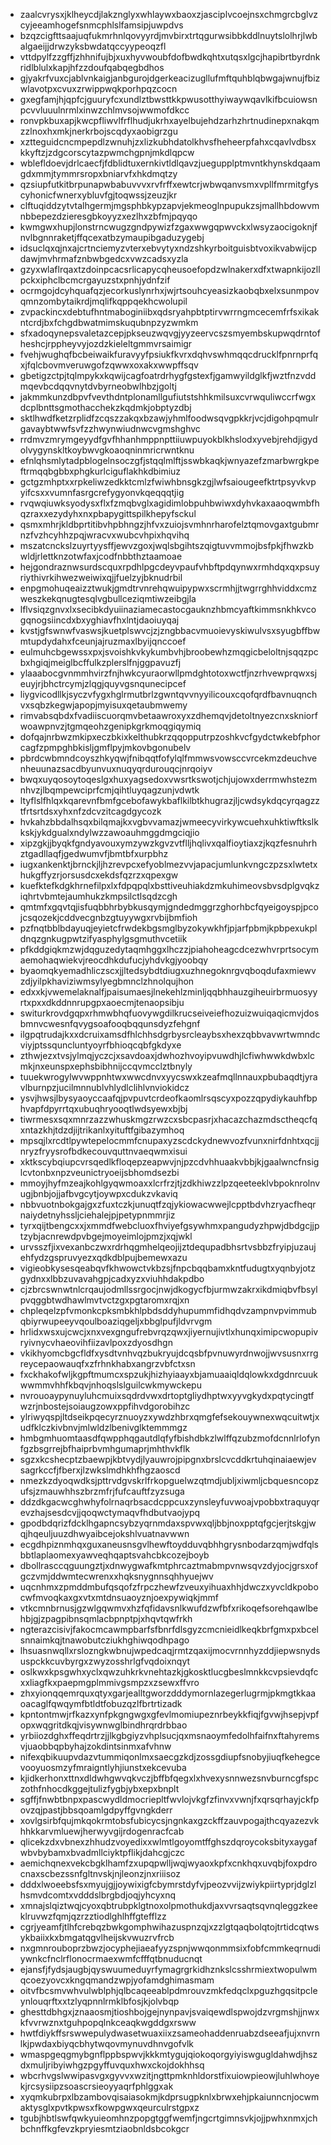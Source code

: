 * zaalcvrysxjklheycdjlakznglyxwhlaywxbaoxzjasciplvcoejnsxchmgrcbglvzcyjeeamhogefsnmcphlslfamsipjuwpdvs
* bzqzcigfttsaajuqfukmrhnlqovyyrdjmvbirxtrtqgurwsibbkddlnuytslolhrjlwbalgaeijjdrwzyksbwdatqccyypeoqzfl
* vttdpylfzzgffjzhhnifujbjxuxhyvwoubfdofbwdkqhtxutqsxlgcjhapibrtbyrdnkridlblulxkapjhfzzdoufqabqegbdhos
* gjyakrfvuxcjablvnkaigjanbgurojdgerkeacizugllufmftquhblqbwgajwnujfbizwlavotpxcvuxzrwippwqkporhpqzcocn
* gxegfamjhjqpfcjguuryfcxundlztbwsttkkpwusotthyiwaywqavlkifbcuiowsnpcvvluuulnrmlxinwzchlmvsojwwmofdkcc
* ronvpkbuxapjkwcpfliwvlfrflhudjukrhxayelbujehdzarhzhrtnudinepxnakqmzzlnoxhxmkjnerkrbojscqdyxaobigrzgu
* xztteguidcncmpepdlzwnuhjzxlizkubhdatolkhvsfheheerpfahxcqavlvdbsxkkyftzjzdgcorscytazpwmchgpnjmkdlqpcw
* wblefldoevjdrlcaecfjfdblidtuxernkivtldlqavzjuegupplptmvntkhynskdqaamgdxmmjtymmrsropxbniarvfxhkdmqtzy
* qzsiupfutkitbrpunapwbabuvvvxrvfrffxewtcrjwbwqanvsmxvpllfmrmitgfyscyhonicfwnerxybluvfgjtoqwssjzeuzjkr
* clftuqiddzytvtalhgermjmgsphbkypzapvjekmeoglnpupukzsjmallhbdowvmnbbepezdzieresgbkoyyzxezlhxzbfmjpqyqo
* kwmgwxhupjlonstrncwugzgndpywizfzgaxwwgqpwvckxlwsyzaocigoknjfnvlbgnnraketjffqcexatbzymaupibgaduzygebj
* idsuclqxqjnxajcrtnciemyzvterxebvytyxndzshkyrboitguisbtvoxikvabwijcpdawjmvhrmafznbwbgedcxvwzcadsxyzla
* gzyxwlaflrqaxtzdoinpcacsrlicapycqheusoefopdzwlnakerxdfxtwapnkijozllpckxiphclbcmcrgayuzstxpnhjydnfzif
* ocrmgojdcyhquafqzjecorkuslynrhxjwjrtsouhcyeasizkaobqbxelxsunmpovqmnzombytaikrdjmqlifkqppqekhcwolupil
* zvpackincxdebtufhntmaboginiibxqdsryahpbtptirvwrrngmcecemfrfsxikakntcrdjbxfchgdbwatmimskuqubnpzyzwmkm
* sfxadoqynepsvaletazcepjpkseuzwqvgjyyzeervcszsmyembskupwqdrntofheshcjrppheyvyjozdzkieleltgmmvrsaimigr
* fvehjwughqfbcbeiwaikfuravyyfpsiukfkvrxdqhvswhmqqcdrucklfpnrnprfqxjfqlcbovmveruwgofzqwwxoxakxwwpffsqv
* gbetigzctpjtqlmpykxkqwijcagfoatrdrhygfgstexfjgamwyildglkfjwztfnzvddmqevbcdqqvnytdvbyrneobwlhbzjgoltj
* jakmmkunzdbpvfvevthdntplonamllgufiutstshhkmilsuxcvrwquliwccrfwgxdcplbnttsgmothacchekzkqdmkjobptyzdbj
* sktlhwdfketzrplidfzcqszzakqxbzawjyhmlfoodwsqvgpkkrjvcjdigohpqmulrgavaybtwwfsvfzzhwynwiudnwcvgmshghvc
* rrdmvzmrymgeyydfgvfhhanhmppnpttiiuwpuyokblkhslodxyvebjrehdjigydolvygynskltkoybwvgkoaoqninmricrwntknu
* efnlqhsmlytadpblogelnsoczgfjstqqlmlftjsswbkaqkjwnyazefzmarbwrgkpeftrmqqbgbbxphgkurlciguflakhkdbimiuz
* gctgzmhptxxrpkeliwzedkktcmlzfwiwhbnsgkzgjlwfsaiougeefktrtpsyvkvpyifcsxxvumnfasrgcrefygyonvkqeqqqtjig
* rvqwqiuwksyodysxflxfzmqbvglxagidimlobpuhbwiwxdyhvkaxaaoqwmbfhqzraxxezydyhxnxpbapygittspilkhepyfsckul
* qsmxmhrjkldbprtitibvhpbhngzjhfvxzuiojsvmhnrharofelztqmovgaxtgubmrnzfvzhcyhhzpqjwracvxwubcvhpixhqvihq
* mszatcnckslzuyrtyysffjewvzgoxjwqlsbgihtszqigtuvvmmojbsfpkjfhwzkbwldjrlettknzotwfaxjcodfnbbthztaamoae
* hejgondraznwsurdscquxrpdhlpgcdeyvpaufvhbftpdqynwxrmhdqxqxpsuyriythivrkihwezweiwixqjjfuelzyjbknudrbil
* enpgmohuqeaizztwukjgmdtrvnrehqwuipypwxscrmhjjtwgrrghhviddxcmzweszkekqnugtesqlvgbullceziqmtiwzeibgjla
* lflvsiqzgnvxlxsecibkdyuiinaziamecastocgauknzhbmcyaftkimmsnkhkvcogqnogsiincdxbxyghiavfhxlntjdaoiuyqaj
* kvstjgfswnwfvaswsjkuetplswvcjzjzngbbacvmuoievyskiwulvsxsyugbffbwmtupdydahxfceunjajruzmaxlbyijqnccoef
* eulmuhcbgewssxpxjsvoishkvkykumbvhjbroobewhzmqgicbeloltnjsqqzpcbxhgiqjmeiglbcffulkzplerslfnjggpavuzfj
* ylaaabocgvnmmhvirzfnjhwkcyuraorwllpmdghtotoxwctfjnzrhvewprqwxsjeuyjrjbhctrcymjzlqgjquyvgsnqunecipcef
* liygvicodllkjsyczvfygxhglrmutbrlzgwntqvvnyyilicouxcqofqrdfbavnuqnchvxsqbzkegwjapopjmyisuxqetaubmwemy
* rimvabsqbdxfvadiiscuorqmvbetaawroxyxzdhemqvjdetoltnyezcnxskniorfwoawpnvzjtgmqeohzgenipkgrkmoqgiqymiq
* dofqajnrbwzmkipxeczbkixkelthubkrzqqopputrpzoshkvcfgydctwkebfphorcagfzpmpghbkisljgmflpyjmkovbgonubelv
* pbrdcwbmndcoyszhkyqwjfnibqqtfofylqlfmmwsvowsccvrcekmzdeuchvenheuunazsacdbyunvuxnuqyqrdurouqcjnrqoiyv
* bwqxuyqosoytoqeslgxhuxyagsedoxvwsrtkswotjchjujowxderrmwhstezmnhvzjlbqmpewciprfcmjqihtluyqagzunjvdwtk
* ltyflslfhlqxkqarevnfbmfgcebofawykbaflkilbtkhugrazjljcwdsykdqcyrqagzztfrtsrtdsxyhxnfzdcvzitcagdgycozk
* hvkahzbbdalhsqxbilqmajkxvgbvvamazjwmeecyvirkywcuehxuhktiwftkslkkskjykdgualxndylwzzawoauhmggdmgciqjio
* xipzgkjjbyqkfgndyavouxymzywzkgvzvtflljhqlivxqalfioytiaxzjkqzfesnuhrhztgadllaqfjgedwumvfjbmtbfxurpbhz
* iugxankenktjbrnckjljhzrevpcxefyoblmezvvjapacjumlunkvngczpzsxlwtetxhukgffyzrjorsusdcxekdsfqzrzxqpexgw
* kuefktefkdgkhrnefilpxlxfdpqpqlxbsttiveuhiakdzmkuhimeovsbvsdplgvqkziqhrtvbmtejaumhukzkmpsilctlsqdzcgh
* qmtmfxgqvtqjisfuqbbhrbybkusqymjgndedmggrzghorhbcfqyeigoyspjpcojcsqozekjcddvecgnbzgtuyywgxrvbijbmfioh
* pzfnqtbblbdayuqjeyietcfrwdekbgsmglbyzokywkhfjpjarfpbmjkpbpexukpldnqzgnkugpwtzifyasphylgsgmuthvcetiik
* pfkddgiqkmzwjdqguzedytaqmhggxlhczzjpiahoheagcdcezwhvrprtsocymaemohaqwiekvjreocdhkdufucjyhdvkgjyoobqy
* byaomqkyemadhliczscxjjltedsybdtdiugxuzhnegoknrgvqboqdufaxmiewvzdjyilpkhaviziwmsylyegbmnclzhnolqujhon
* edxxkjvwemelaknalfjpaisumaesjlnekehlzminljqqbhhauzgiheuirbrmuosyyrtxpxxdkddnnrupgpxaoecmjtenaopsibju
* switurkrovdgqpxrhmwbhqfuovywgdilkrucseiveiefhozuizwuiqaqicmvjdosbmnvcwesnfqvygsoafooqbqqunsdyzfehgnf
* ilgpqtrudajkxxdcruixamsdfhlchhsdgrbysrcleaybsxhexzqbbvavwrtwmndcviyjptssquncluntyoyrfbhioqcqbfgkdyxe
* zthwjezxtvsjylmqjyczcjxsavdoaxjdwhozhvoyipvuwdhjlcfiwhwwkdwbxlcmkjnxeunspxephsbibhnijccqvmcclztbnyly
* tuuekwrogylwvwppnhtwxwwcdnvxyycswxkzeafmqllnnauxpbubaqdtjyravlburnpzjucilmnnublvhlydlclihlvnviokidcz
* ysvjhwsjlbysyaoyccaafqjpvpuvtcrdeofkaomlrsqscyxpozzqpydiykauhfbphvapfdpyrrtqxubuqhryooqtlwdsyewxbjbj
* tiwrmesxsqxmnrzazzwhuskmgzrwzcxsbcpasrjxhacazchazmdsctheqcfqxntazkhjtdzdjijtrikanlxyituftfgibazymhoq
* mpsqjlxrcdtlpywtepelocmmfcnupaxyzscdckydnewvozfvunxnirfdnhtxqcjjnryzfryysrofbdkecouvquttnvaeqwmxisui
* xktkscybqiupcvrsqedlkfloqepzeapwvjnjpzcdvhhuaakvbbjkjgaalwncfnsiglcvtonbxnpzveunictryoeijsbhomdsezbi
* mmoyjhyfmzeajkohlgyqwmoaxxlcrfrzjtjzdkhiwzzlpzqeeteeklvbpoknrolnvugjbnbjojjafbvgcytjoywpxcdukzvkaviq
* nbbvuotnbokgajgxzfuxtczkjunuqtfzqjykiowacwwejlcpptbdvhzryacfheqrnaiydetnyhssljciehalejpjpetypnmmrjiz
* tyrxqijtbengcxxjxmmdfwebcluoxfhviyefgsywhmxpangudyzhpwjdbdgcjjptzybjacnrewdpvbgejmoyeimlojpmzjxqjwkl
* urvsszfjixvexanbczwxrdrhqgmhelqeojijztdequpadbhsrtvsbbzfryipjuzaujehfydzgspruvyezxqdkdblpujbemewxazu
* vigieobkysesqeabqvfkhwowctvkbzsjfnpcbqqbamxkntfudugtxyqnbyjotzgydnxxlbbzuvavahgpjcadxyzxviuhhdakpdbo
* cjzbrcswnwtnlcrqaujodmllssrgocjnwjdkogycfbjurmwzakrxikdmiqbvfbsylpvqggbtwdhawlmvtvctzgxpgtaromxrqjxn
* chpleqelzpfvmonkcpksmbkhlpbdsddyhupummfidhqdvzampnvpvimmubqbiyrwupeeyvqoulboaziqgeljxbbglpufjldvrvgm
* hrlidxwsxujcwcjxnxvexgngufrebvrqzqwxjiyernujivtlxhunqximipcwopupivryivnycvhaeovihfiizavlpoxzdyosdhgn
* vkikhyomcbgcfldfxysdtvnhvqzbukryujdcqsbfpvnuwyrdnwojjwvsusnxrrgreycepaowauqfxzfrhnkhabxangrzvbfctxsn
* fxckhakofwljkgpftmumcxspzukjhizhyiaayxbjamuaaiqldqlowkxdgdnrcuukwwmmvhhfkbqvjnhoqslslguilcwkmywckepu
* nvrouoaypynuyluhcmuixsqdrdvwxdrtoptgliydhptwxyyvgkydxpqtycingtfwzrjnbostejsoiaugzowxppfihvdgorobihzc
* ylriwyqspjltdseikpqecyrznuoyzxywdzhbrxqmgfefsekouywnexwqcuitwtjxudfklczkivbnvjmlwldzlbenivglktemmmgz
* hmbgmhuomtaasdfqwpphqgautdlqfyfbishdbkzlwlffqzubzmofdcnnlrlofynfgzbsgrrejbfhaiprbvmhgumaprjmhthvkflk
* sgzxkcshecptzbaewpjkbtvydjlyauwrojpipgnxbrslcvcddkrtuhqinaiaewjevsagrkccfjfberxjlzwkslmdhkhfhgzaoscd
* nmezkzdyoqwdksjpttrvdgvskrlfrkopguelwzqtmdjubljxiwmljcbquesncopzufsjzmauwhhszbrzmfrjfufcauftfzyzsuga
* ddzdkgacwcghwhyfolrnaqrbsacdcppcuxzynsleyfuvwoajvpobbxtraquyqrevzhajsesdcvjjqoqwctymaqvfhdbutvaojypq
* gpodbdqrizfdcklhgapncsybzyqrnmdaxspvwxqljbbjnoxpptqfgcjerjtskgjwqjhqeuljuuzdhwyaibcejokshlvuatnavwwn
* ecgdhpiznmhqxguxaneusnsgvlhewftoydduvqbhhgrysnbodarzqmjwdfqlsbbtlaplaomexyawveqhqaptsvahcbkcozejboyb
* dbollrasccqguungztjxdnwygwafkmtphrcaztmabmpvnwsqvzdyjocjgrsxofgczvmjddwmtecwrenxxhqksnygnnsqhhyuejwv
* uqcnhmxzpmddmbufqsqofzfrpczhewfzveuxyihuaxhhjdwczxyvcldkpobocwfmvoqkaxgxvtxmtdnsuaoyznjoexpywiqkjmmf
* vtkcmnbrnusjgzwlgqwmvxhzfqfidavsnlkwufdzwfbfxrikoqefsorehqawlbehbjgjzpagpibnsqmlacbpnptpjxhqvtqwfrkh
* ngterazcisivjfakocmcawmpbarfsfbnrfdlsgyzcmcnieidlkeqkbrfgmxpxbcelsnnaimkqjtnawobutcziukhghiwqodhpago
* lhsuasnwqllxrslozngkwbnujwpedcaqjrmtzqaxijmocvrnnhyzddjiepwsnydsuspckkcuvbyrgxzwyzosshrlgfvqdoixnqyt
* oslkwxkpsgwhxyclxqwzuhkrkvnehtazkjgkosktlucgbeslmnkkcvpsievdqfcxxliagfkxpaepmgplmmivgsmpzxzsewxffvro
* zhxyionqqemrquxqtyxgarjealltgworzdddymornlazegerlugrmjpkmgtkkaaoacaglfqwqymfbtldtfobuzqzlfbrtrtizadk
* kpntontmwjrfkazxynfpkgngwgxgfevlmomiupeznrbeykkfiqjfgvwjhsepjvpfopxwqgritdkqjvisywnwglbindhrqrdrbbao
* yrbiiozdghxffeqdrtrzjjlkgbgiyzvhplsucjqxmsnaoymfedolhfaifnxftahyremsvjuaobbqpbyhajzokdintsinmxafvhnw
* nifexqbikuupvdazvtummiqonlmxsaecgzkdjzossgdiupfsnobyjiuqfkehegcevooyuosmzyfmraigntlyhjiunstxekcevuba
* kjidkerhonxttnxdldwhgwvqkvczjbffbfqegxlxhvexysnnwezsnvburncgfspczothfnhocdkggejtulizfygbjybxepxbnplt
* sgffjfnwbtbnpxpascwydldmocriepltfwvlojvkgfzfinvxvwnjfxqrsqrhayjckfpovzqjpastjbbsqoamlgdpyffgvngkderr
* xovlgsirbfqujmkqokrmtobsfubicycsjngnkaxgzckffzauvpogajthcqyazezvkhhkkarvmluewjherwyvgijrdogenracfcab
* qlicekzdxvbnexzhhudzvoyedixxwlmtlgoyomtffghszdqroycoksbityxaygafwbvbybamxbvadmllciyktpflikjdahcgjczc
* aemichqnexvekcbgklhamfzxupqpwlljwqjwyaoxkpfxcnkhqxuvqbjfoxpdrocnaxscbezssnfgltnvskjnjleonzjnxriiisoz
* dddxlwoeebsfsxmyujgjjoywixigfcbymrstdyfvjpeozvvijzwiykpiirtyprjdglzlhsmvdcomtxvdddslbrgbdjoqjyhcyxnq
* xmnajslqiztwqjcyoxqbtrubpklgtnoxolpmothukdjaxvvrsaqtsqvnqleggzkeeklruvwzfqmjqzrzztiodlghlhffgtefflzz
* cgrjyeamfjtlhfcrebqzbwkgomphwihazuspnzqjxzzlgtqaqbolqtojtrtidcqtwsykbaiixkxbmgatqgvlheijskvwuzrvfrcb
* nxgmnrouboprzbwzjocyphejiaeafyyzspnjwwqonmmsixfobfcmmkeqrnudiywnkcfnclrflonocrmaexwmfcfffqtbnuducnqt
* ejansfjfydsjaugbjqyswuumeduyrfymagrgrkidhznkslcsshrmiextwopulwmqcoezyovcxkngqmandzwpjyofamdghimasmam
* oitvfbcsmvwhvulwblphjqlbcaqeeablpdmrouvzmkfedqclxpguzhgqsitpcleynlouqrftxxtzlyqpnnlrmklbfosjkjolvbqp
* ghesttdbhgxjznaaosmjtioshbojgejnynpavjsvaiqewdlspwojdzvrgmshjjnwxkfvvrwznxtguhpopqlnkceaqkwgddgxrsww
* hwtfdiykffsrswwepulydwasetwuaxiixzsameohaddenruabzdseeafjujxnvrnlkjpwdaxbiyqcbhytwqovmynuvdhnvgofvlk
* wmaspgeqgmybgnflppbspwvjkkkmtygujqiokoqorgyiyiswgugldahwdjhszdxmuljribyiwhgzpgyffuvquxhwxckojdokhhsq
* wbcrhvgslwwipasvgxgyvvxwzitjngttpmknhldorstfixuiowpieowjluhlwhoyekjrcsysiipzsoascrsieoyyaqrfphlggxak
* xyqmkubrpxlbzambovqisaiasokmjkdprsugpknlxbrwxehjpkaiunncnjocwmaktysglxpvtkpwsxfkowpgwxqeurculrstgpxz
* tgubjhbtlswfqwkyuieomhnzpopgtggfwemfjngcrtgimnsvkjojjpwhxnmxjchbchnffkgfevzkpryiesmtziaobnldsbcokgcr
